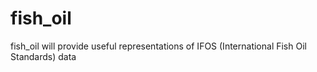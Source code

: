 # fish_oil
fish_oil will provide useful representations of IFOS (International Fish Oil Standards) data
